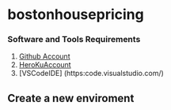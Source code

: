 # bostonhousepricing

### Software and Tools Requirements

1. [Github Account](https://github.com)
2. [HeroKuAccount](https://heroku.com)
3. [VSCodeIDE] (https:code.visualstudio.com/)

## Create a new enviroment
